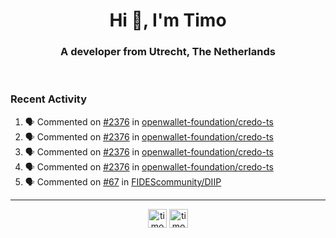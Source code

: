 <h1 align="center">Hi 👋, I'm Timo</h1>
<h3 align="center">A developer from Utrecht, The Netherlands</h3>
<br/>
<!-- https://github.com/rahuldkjain/github-profile-readme-generator --!>

<!--  <p align="left"><img src="https://github-readme-stats.vercel.app/api?username=timoglastra&show_icons=true&count_private=true&" alt="timoglastra" /></p> --!>

<!--
Github language stats
<p align="left"><img src="https://github-readme-stats.vercel.app/api/top-langs/?username=timoglastra&layout=compact" alt="timoglastra" /><p>
-->

<!-- Codestats language stats -->
<!-- <p align="left"><img src="https://codestats-readme.vercel.app/api/top-langs/?username=timoglastra&layout=compact&language_count=12" alt="timoglastra" /><p>    --!>
  
<h3>Recent Activity</h3>

<!--START_SECTION:activity-->
1. 🗣 Commented on [#2376](https://github.com/openwallet-foundation/credo-ts/pull/2376#issuecomment-3209986008) in [openwallet-foundation/credo-ts](https://github.com/openwallet-foundation/credo-ts)
2. 🗣 Commented on [#2376](https://github.com/openwallet-foundation/credo-ts/pull/2376#issuecomment-3209981138) in [openwallet-foundation/credo-ts](https://github.com/openwallet-foundation/credo-ts)
3. 🗣 Commented on [#2376](https://github.com/openwallet-foundation/credo-ts/pull/2376#issuecomment-3209977750) in [openwallet-foundation/credo-ts](https://github.com/openwallet-foundation/credo-ts)
4. 🗣 Commented on [#2376](https://github.com/openwallet-foundation/credo-ts/pull/2376#issuecomment-3209815301) in [openwallet-foundation/credo-ts](https://github.com/openwallet-foundation/credo-ts)
5. 🗣 Commented on [#67](https://github.com/FIDEScommunity/DIIP/issues/67#issuecomment-3209708123) in [FIDEScommunity/DIIP](https://github.com/FIDEScommunity/DIIP)
<!--END_SECTION:activity-->

---

<p align="center">
<a href="https://twitter.com/timoglastra" target="blank"><img align="center" src="https://cdn.jsdelivr.net/npm/simple-icons@3.0.1/icons/twitter.svg" alt="timoglastra" height="30" width="30" /></a>
<a href="https://linkedin.com/in/timoglastra" target="blank"><img align="center" src="https://cdn.jsdelivr.net/npm/simple-icons@3.0.1/icons/linkedin.svg" alt="timoglastra" height="30" width="30" /></a>
</p>



